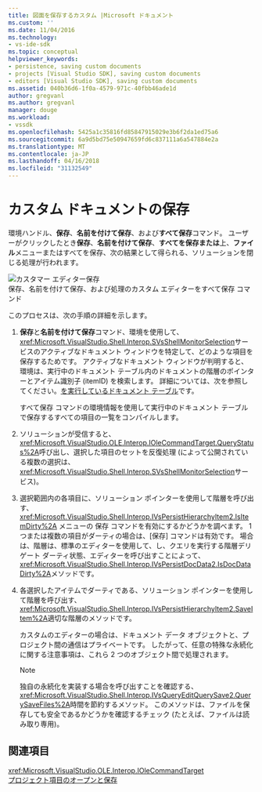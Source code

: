 ```yaml
---
title: 図面を保存するカスタム |Microsoft ドキュメント
ms.custom: ''
ms.date: 11/04/2016
ms.technology:
- vs-ide-sdk
ms.topic: conceptual
helpviewer_keywords:
- persistence, saving custom documents
- projects [Visual Studio SDK], saving custom documents
- editors [Visual Studio SDK], saving custom documents
ms.assetid: 040b36d6-1f0a-4579-971c-40fbb46ade1d
author: gregvanl
ms.author: gregvanl
manager: douge
ms.workload:
- vssdk
ms.openlocfilehash: 5425a1c35816fd85847915029e3b6f2da1ed75a6
ms.sourcegitcommit: 6a9d5bd75e50947659fd6c837111a6a547884e2a
ms.translationtype: MT
ms.contentlocale: ja-JP
ms.lasthandoff: 04/16/2018
ms.locfileid: "31132549"
---
```

# <a name="saving-a-custom-document"></a>カスタム ドキュメントの保存
環境ハンドル、**保存**、**名前を付けて保存**、および**すべて保存**コマンド。 ユーザーがクリックしたとき**保存**、**名前を付けて保存**、**すべてを保存または**上、**ファイル**メニューまたはすべてを保存、次の結果として得られる、ソリューションを閉じる処理が行われます。  
  
 ![カスタマー エディター保存](../../extensibility/internals/media/private.gif "プライベート")  
保存、名前を付けて保存、および処理のカスタム エディターをすべて保存 コマンド  
  
 このプロセスは、次の手順の詳細を示します。  
  
1.  **保存**と**名前を付けて保存**コマンド、環境を使用して、<xref:Microsoft.VisualStudio.Shell.Interop.SVsShellMonitorSelection>サービスのアクティブなドキュメント ウィンドウを特定して、どのような項目を保存するためです。 アクティブなドキュメント ウィンドウが判明すると、環境は、実行中のドキュメント テーブル内のドキュメントの階層のポインターとアイテム識別子 (itemID) を検索します。 詳細については、次を参照してください。[を実行しているドキュメント テーブル](../../extensibility/internals/running-document-table.md)です。  
  
     すべて保存 コマンドの環境情報を使用して実行中のドキュメント テーブルで保存するすべての項目の一覧をコンパイルします。  
  
2.  ソリューションが受信すると、<xref:Microsoft.VisualStudio.OLE.Interop.IOleCommandTarget.QueryStatus%2A>呼び出し、選択した項目のセットを反復処理 (によって公開されている複数の選択は、<xref:Microsoft.VisualStudio.Shell.Interop.SVsShellMonitorSelection>サービス)。  
  
3.  選択範囲内の各項目に、ソリューション ポインターを使用して階層を呼び出す、 <xref:Microsoft.VisualStudio.Shell.Interop.IVsPersistHierarchyItem2.IsItemDirty%2A>  メニューの 保存 コマンドを有効にするかどうかを調べます。 1 つまたは複数の項目がダーティの場合は、[保存] コマンドは有効です。 場合は、階層は、標準のエディターを使用して、し、クエリを実行する階層デリゲート ダーティ状態、エディターを呼び出すことによって、<xref:Microsoft.VisualStudio.Shell.Interop.IVsPersistDocData2.IsDocDataDirty%2A>メソッドです。  
  
4.  各選択したアイテムでダーティである、ソリューション ポインターを使用して階層を呼び出す、<xref:Microsoft.VisualStudio.Shell.Interop.IVsPersistHierarchyItem2.SaveItem%2A>適切な階層のメソッドです。  
  
     カスタムのエディターの場合は、ドキュメント データ オブジェクトと、プロジェクト間の通信はプライベートです。 したがって、任意の特殊な永続化に関する注意事項は、これら 2 つのオブジェクト間で処理されます。  
  
    > [!NOTE]
    >  独自の永続化を実装する場合を呼び出すことを確認する、<xref:Microsoft.VisualStudio.Shell.Interop.IVsQueryEditQuerySave2.QuerySaveFiles%2A>時間を節約するメソッド。 このメソッドは、ファイルを保存しても安全であるかどうかを確認するチェック (たとえば、ファイルは読み取り専用)。  
  
## <a name="see-also"></a>関連項目  
 <xref:Microsoft.VisualStudio.OLE.Interop.IOleCommandTarget>   
 [プロジェクト項目のオープンと保存](../../extensibility/internals/opening-and-saving-project-items.md)